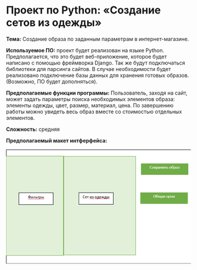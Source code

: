 Проект по Python: «Создание сетов из одежды»
==============================================
**Тема:** Создание образа по заданным параметрам в интернет-магазине.

**Используемое ПО:** проект будет реализован на языке Python. Предполагается, что это будет веб-приложение, которое будет написано с помощью фреймворка Django. Так же будут подключаться библиотеки для парсинга сайтов. В случае необходимости будет реализовано подключение базы данных для хранения готовых образов. (Возможно, ПО будет дополняться). 

**Предполагаемые функции программы:** Пользователь, заходя на сайт, может задать параметры поиска необходимых элементов образа: элементы одежды, цвет, размер, материал, цена. По завершению работы можно увидеть весь образ вместе со стоимостью отдельных элементов. 

**Сложность:** средняя

**Предполагаемый макет интферфейса:** 

![screenshot of sample](https://github.com/OlgaIvanenko/PythonProject/blob/master/project/ProjPythonPicture.png)